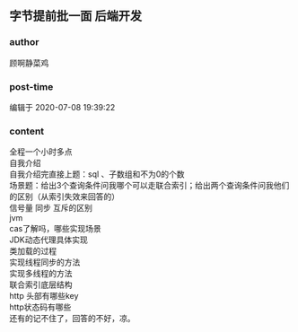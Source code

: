 ## 字节提前批一面 后端开发
### author 
顾啊静菜鸡
### post-time 

编辑于  2020-07-08 19:39:22
### content 
<div class="post-topic-des nc-post-content">
 <div>
  全程一个小时多点
 </div>
 <div>
  自我介绍
 </div>
 <div>
  自我介绍完直接上题：sql 、子数组和不为0的个数
 </div>
 <div>
  场景题：给出3个查询条件问我哪个可以走联合索引；给出两个查询条件问我他们的区别（从索引失效来回答的）
 </div>
 <div>
  信号量 同步 互斥的区别
 </div>
 <div>
  jvm
 </div>
 <div>
  cas了解吗，哪些实现场景
 </div>
 <div>
  JDK动态代理具体实现
 </div>
 <div>
  类加载的过程
 </div>
 <div>
  实现线程同步的方法
 </div>
 <div>
  实现多线程的方法
 </div>
 <div>
  联合索引底层结构
 </div>
 <div>
  http 头部有哪些key
 </div>
 <div>
  http状态码有哪些
 </div>
 <div>
  还有的记不住了，回答的不好，凉。
 </div>
</div>
